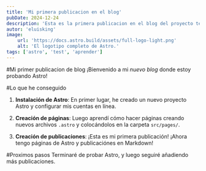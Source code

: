 ```yaml
---
title: 'Mi primera publicacion en el blog'
pubDate: 2024-12-24
description: 'Esta es la primera publicacion en el blog del proyecto test-astro'
autor: 'eluisking'
image:
    url: 'https://docs.astro.build/assets/full-logo-light.png'
    alt: 'El logotipo completo de Astro.'
tags: ['astro', 'test', 'aprender']
---
```


#Mi primer publicacion de blog
¡Bienvenido a mi _nuevo blog_ donde estoy probando Astro!

#Lo que he conseguido
1. **Instalación de Astro**: En primer lugar, he creado un nuevo proyecto Astro y configurar mis cuentas en línea.

2. **Creación de páginas**: Luego aprendí cómo hacer páginas creando nuevos archivos `.astro` y colocándolos en la carpeta `src/pages/`.

3. **Creación de publicaciones**: ¡Esta es mi primera publicación! ¡Ahora tengo páginas de Astro y publicaciónes en Markdown!

#Proximos pasos
Terminaré de probar Astro, y luego seguiré añadiendo más publicaciones.